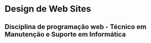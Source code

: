 # Design de Web Sites
## Disciplina de programação web - Técnico em Manutenção e Suporte em Informática
